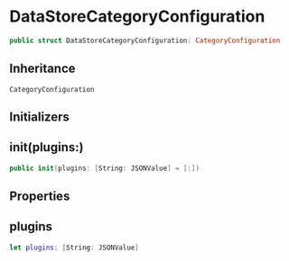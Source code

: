 # DataStoreCategoryConfiguration

``` swift
public struct DataStoreCategoryConfiguration: CategoryConfiguration
```

## Inheritance

`CategoryConfiguration`

## Initializers

## init(plugins:)

``` swift
public init(plugins: [String: JSONValue] = [:])
```

## Properties

## plugins

``` swift
let plugins: [String: JSONValue]
```
